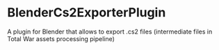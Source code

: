 # BlenderCs2ExporterPlugin
A plugin for Blender that allows to export .cs2 files (intermediate files in Total War assets processing pipeline)
